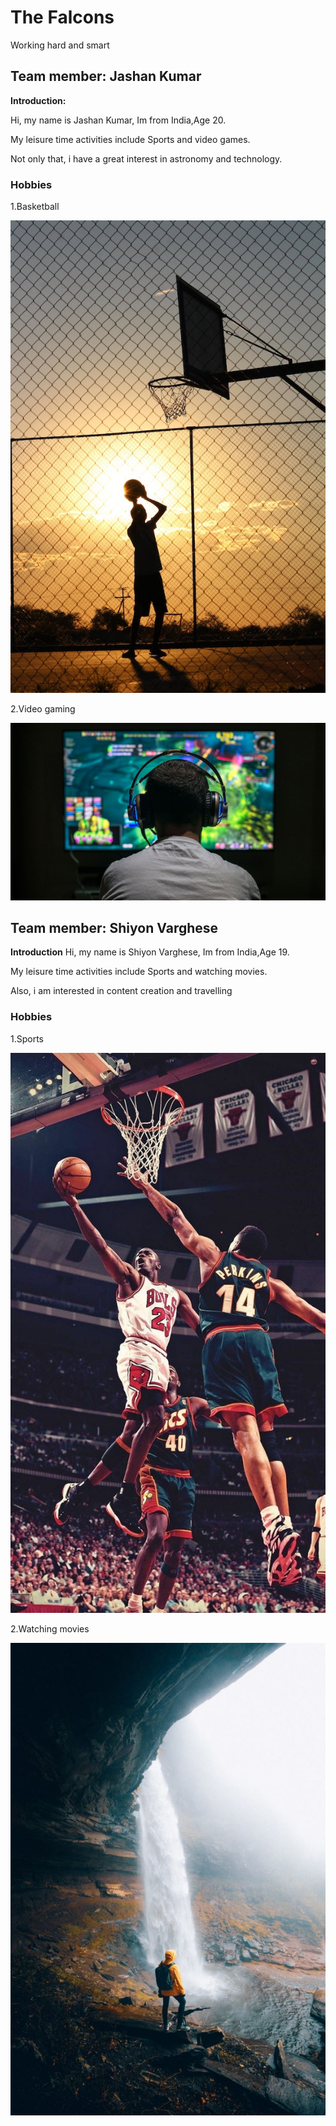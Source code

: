 
# The Falcons
Working hard and smart

## Team member: Jashan Kumar                                
**Introduction:**

Hi, my name is Jashan Kumar, Im from India,Age 20.

My leisure time activities include Sports and video games.

Not only that, i have a great interest in astronomy and technology.


### Hobbies

1.Basketball

<img src="images/Basketball.jpeg">

2.Video gaming

<img src="images/Gaming.jpg">




## Team member: Shiyon Varghese
**Introduction**
 Hi, my name is Shiyon Varghese, Im from India,Age 19.

My leisure time activities include Sports and watching movies.

Also, i am  interested in content creation  and travelling

### Hobbies

1.Sports

<img src="images/IMG_0611.JPG">


2.Watching movies

<img src="images/IMG_0612.JPG">


